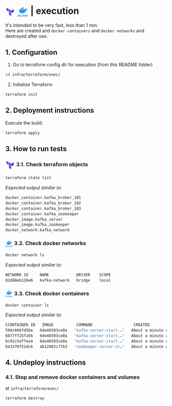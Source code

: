 # <img src="../../../img/terraform.png" alt="Terraform" height="30" style="vertical-align: middle;"> <img src="../../../img/docker.png" alt="docker" height="30" style="vertical-align: middle;"> | execution

It's intended to be very fast, less than 1 min.   
Here are created and `docker containers` and `docker networks` and destroyed after use.  

## 1. Configuration

1. Go to terraform config dir for execution (from this README folder)
   
```bash
cd infra/terraform/exec/
```

2. Initialize Terraform

```bash
terraform init
```

## 2. Deployment instructions

Execute the build.  

```bash
terraform apply
```

## 3. How to run tests

### <img src="../../../img/terraform.png" alt="Terraform" height="30" style="vertical-align: middle;"> 3.1. Check terraform objects

```bash
terraform state list
```

*Expected output similar to:*

```bash
docker_container.kafka_broker_101
docker_container.kafka_broker_102
docker_container.kafka_broker_103
docker_container.kafka_zookeeper
docker_image.kafka_server
docker_image.kafka_zookeeper
docker_network.kafka_network
```

### <img src="../../../img/docker.png" alt="docker" height="20" style="vertical-align: middle;"> 3.2. Check docker networks

```bash
docker network ls
```

*Expected output similar to:*

```bash
NETWORK ID     NAME            DRIVER    SCOPE
82d88eb126e6   kafka-network   bridge    local
```

### <img src="../../../img/docker.png" alt="docker" height="20" style="vertical-align: middle;"> 3.3. Check docker containers

```bash
docker container ls
```

*Expected output similar to:*

```bash
CCONTAINER ID   IMAGE          COMMAND                  CREATED              STATUS                        PORTS                                NAMES
594c666fd56e   6de46593ce0a   "kafka-server-start.…"   About a minute ago   Up About a minute (healthy)   9092/tcp, 0.0.0.0:19092->19092/tcp   kafka-broker-101
6b77ff25fa56   6de46593ce0a   "kafka-server-start.…"   About a minute ago   Up About a minute (healthy)   9092/tcp, 0.0.0.0:29092->29092/tcp   kafka-broker-102
bc92c5ef7ea4   6de46593ce0a   "kafka-server-start.…"   About a minute ago   Up About a minute (healthy)   9092/tcp, 0.0.0.0:39092->39092/tcp   kafka-broker-103
be3370751dc6   ab12883c77b3   "zookeeper-server-st…"   About a minute ago   Up About a minute (healthy)   2181/tcp                             kafka-zookeeper
```

## 4. Undeploy instructions

### 4.1. Stop and remove docker containers and volumes

at `infra/terraform/exec/`  

```bash
terraform destroy
```